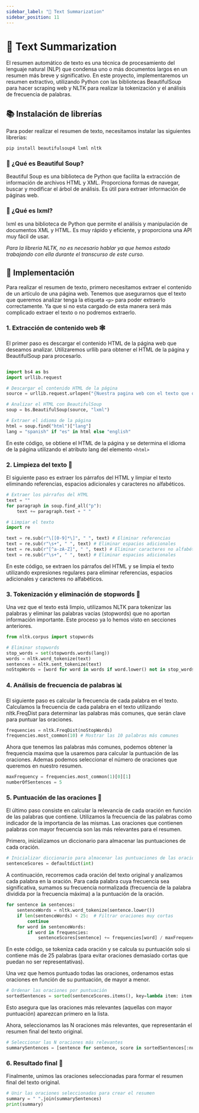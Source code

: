 ```yaml
---
sidebar_label: "📝 Text Summarization"
sidebar_position: 11
---
```


# 📝 Text Summarization

El resumen automático de texto es una técnica de procesamiento del lenguaje natural (NLP) que condensa uno o más documentos largos en un resumen más breve y significativo. En este proyecto, implementaremos un resumen extractivo, utilizando Python con las bibliotecas BeautifulSoup para hacer scraping web y NLTK para realizar la tokenización y el análisis de frecuencia de palabras.

## 📚 Instalación de librerías

Para poder realizar el resumen de texto, necesitamos instalar las siguientes librerías:

```bash title="Instalación de librerías"
pip install beautifulsoup4 lxml nltk
```

### 🥣 ¿Qué es Beautiful Soup?

Beautiful Soup es una biblioteca de Python que facilita la extracción de información de archivos HTML y XML. Proporciona formas de navegar, buscar y modificar el árbol de análisis. Es útil para extraer información de páginas web.

### 💾 ¿Qué es lxml?

lxml es una biblioteca de Python que permite el análisis y manipulación de documentos XML y HTML. Es muy rápido y eficiente, y proporciona una API muy fácil de usar.

_Para la libreria NLTK, no es necesario hablar ya que hemos estado trabajando con ella durante el transcurso de este curso._

## 📝 Implementación

Para realizar el resumen de texto, primero necesitamos extraer el contenido de un artículo de una página web. Tenemos que asegurarnos que el texto que queremos analizar tenga la etiqueta `<p>` para poder extraerlo correctamente. Ya que si no esta cargado de esta manera será más complicado extraer el texto o no podremos extraerlo.

### 1. Extracción de contenido web 🕸

El primer paso es descargar el contenido HTML de la página web que deseamos analizar. Utilizaremos urllib para obtener el HTML de la página y BeautifulSoup para procesarlo.

```python title="Extracción de contenido web"

import bs4 as bs
import urllib.request

# Descargar el contenido HTML de la página
source = urllib.request.urlopen("{Nuestra pagina web con el texto que queremos sumarizar}").read()

# Analizar el HTML con BeautifulSoup
soup = bs.BeautifulSoup(source, "lxml")

# Extraer el idioma de la página
html = soup.find("html")["lang"]
lang = "spanish" if "es" in html else "english"
```

En este código, se obtiene el HTML de la página y se determina el idioma de la página utilizando el atributo lang del elemento `<html>`

### 2. Limpieza del texto 🧹

El siguiente paso es extraer los párrafos del HTML y limpiar el texto eliminando referencias, espacios adicionales y caracteres no alfabéticos.

```python title="Limpieza del texto"
# Extraer los párrafos del HTML
text = ""
for paragraph in soup.find_all("p"):
    text += paragraph.text + " "

# Limpiar el texto
import re

text = re.sub(r"\[[0-9]*\]", " ", text) # Eliminar referencias
text = re.sub(r"\s+", " ", text) # Eliminar espacios adicionales
text = re.sub(r"[^a-zA-Z]", " ", text) # Eliminar caracteres no alfabéticos
text = re.sub(r"\s+", " ", text) # Eliminar espacios adicionales
```

En este código, se extraen los párrafos del HTML y se limpia el texto utilizando expresiones regulares para eliminar referencias, espacios adicionales y caracteres no alfabéticos.

### 3. Tokenización y eliminación de stopwords 🛑

Una vez que el texto está limpio, utilizamos NLTK para tokenizar las palabras y eliminar las palabras vacías (stopwords) que no aportan información importante. Este proceso ya lo hemos visto en secciones anteriores.

```python title="Tokenización y eliminación de stopwords"
from nltk.corpus import stopwords

# Eliminar stopwords
stop_words = set(stopwords.words(lang))
words = nltk.word_tokenize(text)
sentences = nltk.sent_tokenize(text)
noStopWords = [word for word in words if word.lower() not in stop_words]
```

### 4. Análisis de frecuencia de palabras 📊

El siguiente paso es calcular la frecuencia de cada palabra en el texto. Calculamos la frecuencia de cada palabra en el texto utilizando nltk.FreqDist para determinar las palabras más comunes, que serán clave para puntuar las oraciones.

```python title="Análisis de frecuencia de palabras"
frequencies = nltk.FreqDist(noStopWords)
frequencies.most_common(10) # Mostrar las 10 palabras más comunes
```

Ahora que tenemos las palabras más comunes, podemos obtener la frequencia maxima que la usaremos para calcular la puntuación de las oraciones. Ademas podemos seleccionar el número de oraciones que queremos en nuestro resumen.

```python title="Frecuencia máxima y número de oraciones"
maxFrequency = frequencies.most_common(1)[0][1]
numberOfSentences = 5
```

### 5. Puntuación de las oraciones 🌟

El último paso consiste en calcular la relevancia de cada oración en función de las palabras que contiene. Utilizamos la frecuencia de las palabras como indicador de la importancia de las mismas. Las oraciones que contienen palabras con mayor frecuencia son las más relevantes para el resumen.

Primero, inicializamos un diccionario para almacenar las puntuaciones de cada oración.

```python title="Inicializar diccionario para almacenar las puntuaciones de las oraciones"
# Inicializar diccionario para almacenar las puntuaciones de las oraciones
sentenceScores = defaultdict(int)
```

A continuación, recorremos cada oración del texto original y analizamos cada palabra en la oración. Para cada palabra cuya frecuencia sea significativa, sumamos su frecuencia normalizada (frecuencia de la palabra dividida por la frecuencia máxima) a la puntuación de la oración.

```python title="Calcular la puntuación de las oraciones"
for sentence in sentences:
    sentenceWords = nltk.word_tokenize(sentence.lower())
    if len(sentenceWords) < 25:  # Filtrar oraciones muy cortas
        continue
    for word in sentenceWords:
        if word in frequencies:
            sentenceScores[sentence] += frequencies[word] / maxFrequency
```

En este código, se tokeniza cada oración y se calcula su puntuación solo si contiene más de 25 palabras (para evitar oraciones demasiado cortas que puedan no ser representativas).

Una vez que hemos puntuado todas las oraciones, ordenamos estas oraciones en función de su puntuación, de mayor a menor.

```python title="Ordenar las oraciones por puntuación"
# Ordenar las oraciones por puntuación
sortedSentences = sorted(sentenceScores.items(), key=lambda item: item[1], reverse=True)
```

Esto asegura que las oraciones más relevantes (aquellas con mayor puntuación) aparezcan primero en la lista.

Ahora, seleccionamos las N oraciones más relevantes, que representarán el resumen final del texto original.

```python
# Seleccionar las N oraciones más relevantes
summarySentences = [sentence for sentence, score in sortedSentences[:numberOfSentences]]
```

### 6. Resultado final 🎉

Finalmente, unimos las oraciones seleccionadas para formar el resumen final del texto original.

```python title="Resultado final"
# Unir las oraciones seleccionadas para crear el resumen
summary = " ".join(summarySentences)
print(summary)
```
